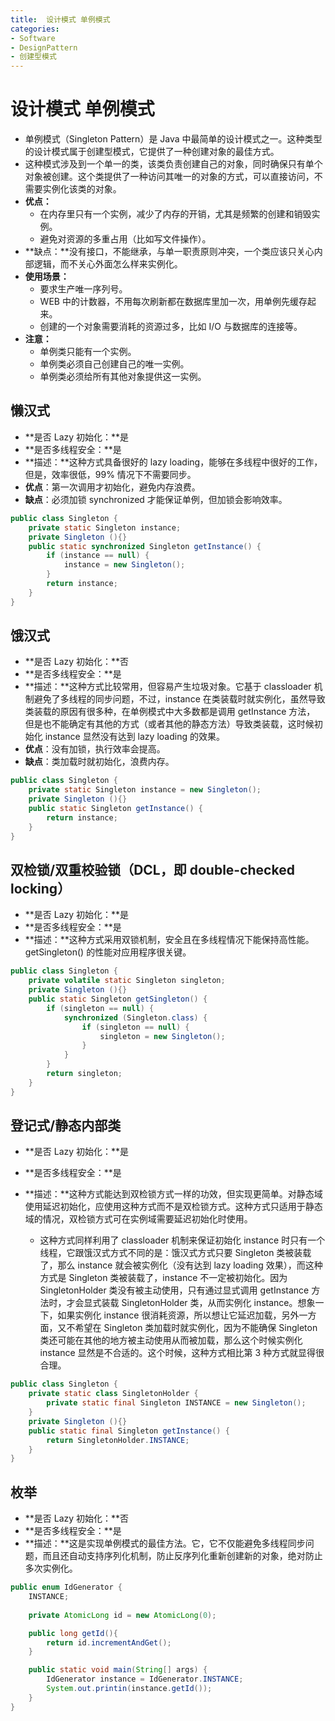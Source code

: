 ```yaml
---
title:  设计模式 单例模式
categories:
- Software
- DesignPattern
- 创建型模式
---
```

#  设计模式 单例模式

- 单例模式（Singleton Pattern）是 Java 中最简单的设计模式之一。这种类型的设计模式属于创建型模式，它提供了一种创建对象的最佳方式。
- 这种模式涉及到一个单一的类，该类负责创建自己的对象，同时确保只有单个对象被创建。这个类提供了一种访问其唯一的对象的方式，可以直接访问，不需要实例化该类的对象。
- **优点：**
    - 在内存里只有一个实例，减少了内存的开销，尤其是频繁的创建和销毁实例。
    - 避免对资源的多重占用（比如写文件操作）。
- **缺点：**没有接口，不能继承，与单一职责原则冲突，一个类应该只关心内部逻辑，而不关心外面怎么样来实例化。
- **使用场景：**
    - 要求生产唯一序列号。 
    - WEB 中的计数器，不用每次刷新都在数据库里加一次，用单例先缓存起来。
    - 创建的一个对象需要消耗的资源过多，比如 I/O 与数据库的连接等。
- **注意：**
    - 单例类只能有一个实例。
    - 单例类必须自己创建自己的唯一实例。
    - 单例类必须给所有其他对象提供这一实例。

## 懒汉式

- **是否 Lazy 初始化：**是
- **是否多线程安全：**是
- **描述：**这种方式具备很好的 lazy loading，能够在多线程中很好的工作，但是，效率很低，99% 情况下不需要同步。
- **优点**：第一次调用才初始化，避免内存浪费。
- **缺点**：必须加锁 synchronized 才能保证单例，但加锁会影响效率。

```java
public class Singleton {  
    private static Singleton instance;  
    private Singleton (){}  
    public static synchronized Singleton getInstance() {  
        if (instance == null) {  
            instance = new Singleton();  
        }  
        return instance;  
    }  
}
```

## 饿汉式

- **是否 Lazy 初始化：**否
- **是否多线程安全：**是
- **描述：**这种方式比较常用，但容易产生垃圾对象。它基于 classloader 机制避免了多线程的同步问题，不过，instance 在类装载时就实例化，虽然导致类装载的原因有很多种，在单例模式中大多数都是调用 getInstance 方法， 但是也不能确定有其他的方式（或者其他的静态方法）导致类装载，这时候初始化 instance 显然没有达到 lazy loading 的效果。
- **优点**：没有加锁，执行效率会提高。
- **缺点**：类加载时就初始化，浪费内存。

```java
public class Singleton {  
    private static Singleton instance = new Singleton();  
    private Singleton (){}  
    public static Singleton getInstance() {  
        return instance;  
    }  
}
```

## 双检锁/双重校验锁（DCL，即 double-checked locking）

- **是否 Lazy 初始化：**是
- **是否多线程安全：**是
- **描述：**这种方式采用双锁机制，安全且在多线程情况下能保持高性能。getSingleton() 的性能对应用程序很关键。

```java
public class Singleton {  
    private volatile static Singleton singleton;  
    private Singleton (){}  
    public static Singleton getSingleton() {  
        if (singleton == null) {  
            synchronized (Singleton.class) {  
                if (singleton == null) {  
                    singleton = new Singleton();  
                }  
            }  
        }  
        return singleton;  
    }  
}
```

## 登记式/静态内部类

- **是否 Lazy 初始化：**是
- **是否多线程安全：**是

- **描述：**这种方式能达到双检锁方式一样的功效，但实现更简单。对静态域使用延迟初始化，应使用这种方式而不是双检锁方式。这种方式只适用于静态域的情况，双检锁方式可在实例域需要延迟初始化时使用。
    - 这种方式同样利用了 classloader 机制来保证初始化 instance 时只有一个线程，它跟饿汉式方式不同的是：饿汉式方式只要 Singleton 类被装载了，那么 instance 就会被实例化（没有达到 lazy loading 效果），而这种方式是 Singleton 类被装载了，instance 不一定被初始化。因为 SingletonHolder 类没有被主动使用，只有通过显式调用 getInstance 方法时，才会显式装载 SingletonHolder 类，从而实例化 instance。想象一下，如果实例化 instance 很消耗资源，所以想让它延迟加载，另外一方面，又不希望在 Singleton 类加载时就实例化，因为不能确保 Singleton 类还可能在其他的地方被主动使用从而被加载，那么这个时候实例化 instance 显然是不合适的。这个时候，这种方式相比第 3 种方式就显得很合理。

```java
public class Singleton {  
    private static class SingletonHolder {  
        private static final Singleton INSTANCE = new Singleton();  
    }  
    private Singleton (){}  
    public static final Singleton getInstance() {  
        return SingletonHolder.INSTANCE;  
    }  
}
```

## 枚举

- **是否 Lazy 初始化：**否
- **是否多线程安全：**是
- **描述：**这是实现单例模式的最佳方法。它，它不仅能避免多线程同步问题，而且还自动支持序列化机制，防止反序列化重新创建新的对象，绝对防止多次实例化。

```java
public enum IdGenerator { 
    INSTANCE;
    
    private AtomicLong id = new AtomicLong(0);

    public long getId(){
        return id.incrementAndGet();
    }

    public static void main(String[] args) { 
        IdGenerator instance = IdGenerator.INSTANCE;
        System.out.printin(instance.getId());
    }
}
```